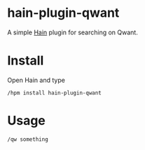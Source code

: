 # hain-plugin-qwant

A simple [Hain](https://github.com/appetizermonster/hain) plugin for searching on Qwant.

# Install
Open Hain and type

```
/hpm install hain-plugin-qwant
```

# Usage
```
/qw something
```

